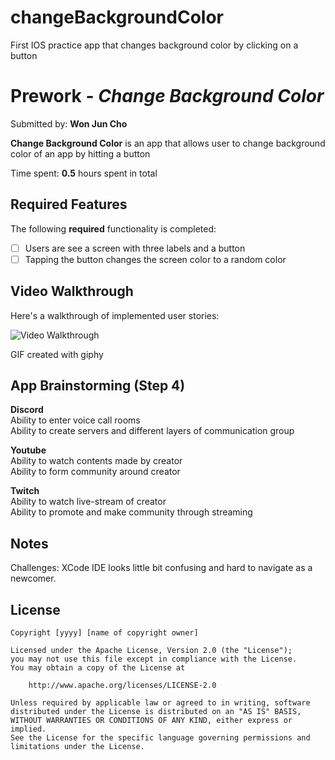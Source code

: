 # changeBackgroundColor
First IOS practice app that changes background color by clicking on a button

# Prework - *Change Background Color*

Submitted by: **Won Jun Cho**

**Change Background Color** is an app that allows user to change background color of an app by hitting a button

Time spent: **0.5** hours spent in total

## Required Features

The following **required** functionality is completed:

- [ ] Users are see a screen with three labels and a button
- [ ] Tapping the button changes the screen color to a random color
 
## Video Walkthrough

Here's a walkthrough of implemented user stories:

<img src='https://media.giphy.com/media/v1.Y2lkPTc5MGI3NjExdThvNzVtZjNyYzdnMm9udjZuYjRjMnNicmpsMHNqNXV3eDNvMTBjdyZlcD12MV9pbnRlcm5hbF9naWZfYnlfaWQmY3Q9Zw/hN986i50GdolOYLwN2/giphy.gif' title='Video Walkthrough' width='' alt='Video Walkthrough' />

GIF created with giphy

## App Brainstorming (Step 4)
<b>Discord</b><br>
Ability to enter voice call rooms <br>
Ability to create servers and different layers of communication group

<b>Youtube</b><br>
Ability to watch contents made by creator<br>
Ability to form community around creator

<b>Twitch</b><br>
Ability to watch live-stream of creator<br>
Ability to promote and make community through streaming
## Notes

Challenges: XCode IDE looks little bit confusing and hard to navigate as a newcomer. 

## License

    Copyright [yyyy] [name of copyright owner]

    Licensed under the Apache License, Version 2.0 (the "License");
    you may not use this file except in compliance with the License.
    You may obtain a copy of the License at

        http://www.apache.org/licenses/LICENSE-2.0

    Unless required by applicable law or agreed to in writing, software
    distributed under the License is distributed on an "AS IS" BASIS,
    WITHOUT WARRANTIES OR CONDITIONS OF ANY KIND, either express or implied.
    See the License for the specific language governing permissions and
    limitations under the License.
